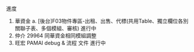 進度

1. 華資金 
   a. [後台]F03物件專區-出租、出售、代標(共用Table、獨立欄位各別關聯子表、多個模組、審核) 進行中
2. 仲介 29964 同華資金相同模組調整
3. 旺宏 PAMAI debug & 流程 文件 進行中
